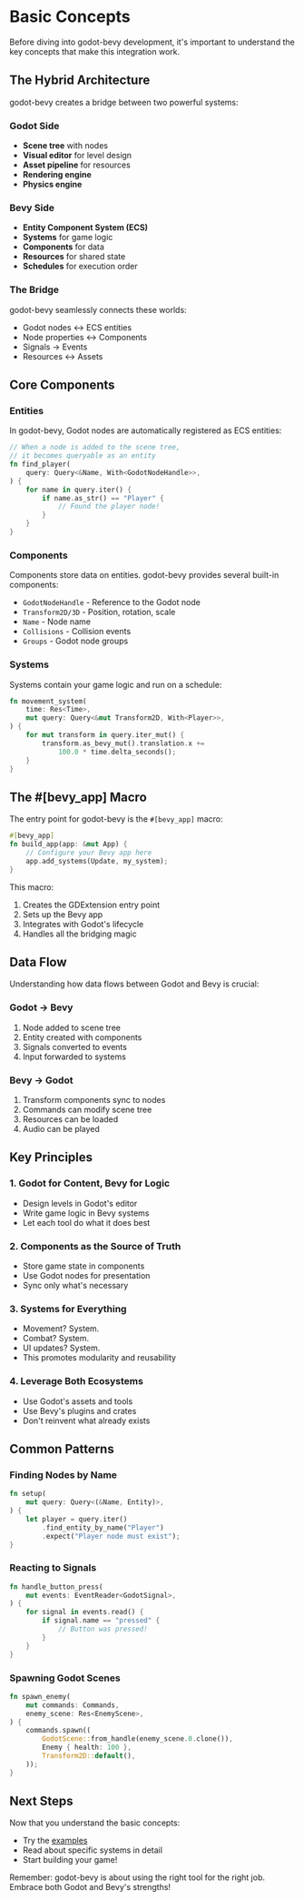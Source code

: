 # Basic Concepts

Before diving into godot-bevy development, it's important to understand the key concepts that make this integration work.

## The Hybrid Architecture

godot-bevy creates a bridge between two powerful systems:

### Godot Side
- **Scene tree** with nodes
- **Visual editor** for level design
- **Asset pipeline** for resources
- **Rendering engine**
- **Physics engine**

### Bevy Side
- **Entity Component System (ECS)**
- **Systems** for game logic
- **Components** for data
- **Resources** for shared state
- **Schedules** for execution order

### The Bridge
godot-bevy seamlessly connects these worlds:
- Godot nodes ↔ ECS entities
- Node properties ↔ Components
- Signals → Events
- Resources ↔ Assets

## Core Components

### Entities
In godot-bevy, Godot nodes are automatically registered as ECS entities:

```rust
// When a node is added to the scene tree,
// it becomes queryable as an entity
fn find_player(
    query: Query<&Name, With<GodotNodeHandle>>,
) {
    for name in query.iter() {
        if name.as_str() == "Player" {
            // Found the player node!
        }
    }
}
```

### Components
Components store data on entities. godot-bevy provides several built-in components:

- `GodotNodeHandle` - Reference to the Godot node
- `Transform2D/3D` - Position, rotation, scale
- `Name` - Node name
- `Collisions` - Collision events
- `Groups` - Godot node groups

### Systems
Systems contain your game logic and run on a schedule:

```rust
fn movement_system(
    time: Res<Time>,
    mut query: Query<&mut Transform2D, With<Player>>,
) {
    for mut transform in query.iter_mut() {
        transform.as_bevy_mut().translation.x += 
            100.0 * time.delta_seconds();
    }
}
```

## The #[bevy_app] Macro

The entry point for godot-bevy is the `#[bevy_app]` macro:

```rust
#[bevy_app]
fn build_app(app: &mut App) {
    // Configure your Bevy app here
    app.add_systems(Update, my_system);
}
```

This macro:
1. Creates the GDExtension entry point
2. Sets up the Bevy app
3. Integrates with Godot's lifecycle
4. Handles all the bridging magic

## Data Flow

Understanding how data flows between Godot and Bevy is crucial:

### Godot → Bevy
1. Node added to scene tree
2. Entity created with components
3. Signals converted to events
4. Input forwarded to systems

### Bevy → Godot
1. Transform components sync to nodes
2. Commands can modify scene tree
3. Resources can be loaded
4. Audio can be played

## Key Principles

### 1. Godot for Content, Bevy for Logic
- Design levels in Godot's editor
- Write game logic in Bevy systems
- Let each tool do what it does best

### 2. Components as the Source of Truth
- Store game state in components
- Use Godot nodes for presentation
- Sync only what's necessary

### 3. Systems for Everything
- Movement? System.
- Combat? System.
- UI updates? System.
- This promotes modularity and reusability

### 4. Leverage Both Ecosystems
- Use Godot's assets and tools
- Use Bevy's plugins and crates
- Don't reinvent what already exists

## Common Patterns

### Finding Nodes by Name
```rust
fn setup(
    mut query: Query<(&Name, Entity)>,
) {
    let player = query.iter()
        .find_entity_by_name("Player")
        .expect("Player node must exist");
}
```

### Reacting to Signals
```rust
fn handle_button_press(
    mut events: EventReader<GodotSignal>,
) {
    for signal in events.read() {
        if signal.name == "pressed" {
            // Button was pressed!
        }
    }
}
```

### Spawning Godot Scenes
```rust
fn spawn_enemy(
    mut commands: Commands,
    enemy_scene: Res<EnemyScene>,
) {
    commands.spawn((
        GodotScene::from_handle(enemy_scene.0.clone()),
        Enemy { health: 100 },
        Transform2D::default(),
    ));
}
```

## Next Steps

Now that you understand the basic concepts:
- Try the [examples](https://github.com/godot-rust/godot-bevy/tree/main/examples)
- Read about specific systems in detail
- Start building your game!

Remember: godot-bevy is about using the right tool for the right job. Embrace both Godot and Bevy's strengths!